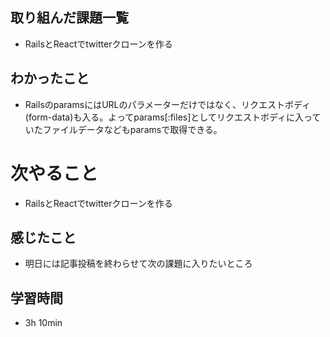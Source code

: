 ## 取り組んだ課題一覧
- RailsとReactでtwitterクローンを作る
## わかったこと
- RailsのparamsにはURLのパラメーターだけではなく、リクエストボディ(form-data)も入る。よってparams[:files]としてリクエストボディに入っていたファイルデータなどもparamsで取得できる。
# 次やること
- RailsとReactでtwitterクローンを作る
## 感じたこと
- 明日には記事投稿を終わらせて次の課題に入りたいところ
## 学習時間
- 3h 10min